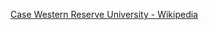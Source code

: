 ﻿[Case Western Reserve University - Wikipedia](https://en.wikipedia.org/wiki/Case_Western_Reserve_University)
